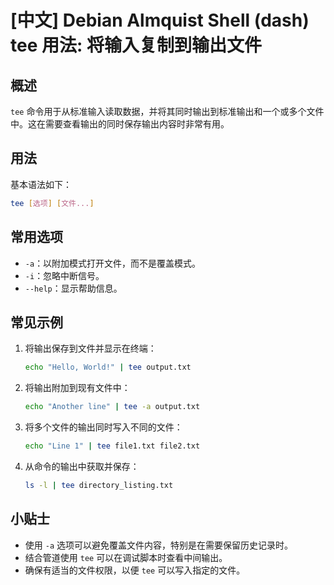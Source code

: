 # [中文] Debian Almquist Shell (dash) tee 用法: 将输入复制到输出文件

## 概述
`tee` 命令用于从标准输入读取数据，并将其同时输出到标准输出和一个或多个文件中。这在需要查看输出的同时保存输出内容时非常有用。

## 用法
基本语法如下：
```bash
tee [选项] [文件...]
```

## 常用选项
- `-a`：以附加模式打开文件，而不是覆盖模式。
- `-i`：忽略中断信号。
- `--help`：显示帮助信息。

## 常见示例
1. 将输出保存到文件并显示在终端：
   ```bash
   echo "Hello, World!" | tee output.txt
   ```

2. 将输出附加到现有文件中：
   ```bash
   echo "Another line" | tee -a output.txt
   ```

3. 将多个文件的输出同时写入不同的文件：
   ```bash
   echo "Line 1" | tee file1.txt file2.txt
   ```

4. 从命令的输出中获取并保存：
   ```bash
   ls -l | tee directory_listing.txt
   ```

## 小贴士
- 使用 `-a` 选项可以避免覆盖文件内容，特别是在需要保留历史记录时。
- 结合管道使用 `tee` 可以在调试脚本时查看中间输出。
- 确保有适当的文件权限，以便 `tee` 可以写入指定的文件。
